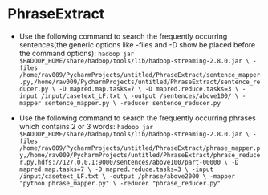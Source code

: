 # PhraseExtract

- Use the following command to search the frequently occurring sentences(the generic options like -files and -D show be placed before the command options):
`hadoop jar $HADOOP_HOME/share/hadoop/tools/lib/hadoop-streaming-2.8.0.jar \
	-files /home/rav009/PycharmProjects/untitled/PhraseExtract/sentence_mapper.py,/home/rav009/PycharmProjects/untitled/PhraseExtract/sentence_reducer.py \
	-D mapred.map.tasks=7 \
	-D mapred.reduce.tasks=3 \
	-input /input/casetext_LF.txt \
	-output /sentences/above100/ \
	-mapper sentence_mapper.py \
	-reducer sentence_reducer.py`

- Use the following command to search the frequently occurring phrases which contains 2 or 3 words:
`hadoop jar $HADOOP_HOME/share/hadoop/tools/lib/hadoop-streaming-2.8.0.jar \
	-files /home/rav009/PycharmProjects/untitled/PhraseExtract/phrase_mapper.py,/home/rav009/PycharmProjects/untitled/PhraseExtract/phrase_reducer.py,hdfs://127.0.0.1:9000/sentences/above100/part-00000 \
	-D mapred.map.tasks=7 \
	-D mapred.reduce.tasks=3 \
	-input /input/casetext_LF.txt \
	-output /phrase/above2000 \
	-mapper "python phrase_mapper.py" \
	-reducer "phrase_reducer.py"`
